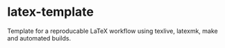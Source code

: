 # latex-template
Template for a reproducable LaTeX workflow using texlive, latexmk, make and automated builds.
